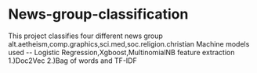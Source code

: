 # News-group-classification

This project classifies four different news group alt.aetheism,comp.graphics,sci.med,soc.religion.christian
Machine models used -- Logistic Regression,Xgboost,MultinomialNB
feature extraction 1.)Doc2Vec
                   2.)Bag of words and TF-IDF
